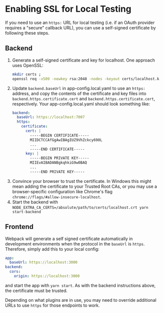 # Enabling SSL for Local Testing

If you need to use an `https:` URL for local testing (i.e. if an OAuth provider requires a "secure" callback URL), you can use a self-signed certificate by following these steps.

## Backend

1. Generate a self-signed certificate and key for localhost. One approach uses OpenSSL:
   ```bash
   mkdir certs ;
   openssl req -x509 -newkey rsa:2048 -nodes -keyout certs/localhost.key -out certs/localhost.crt -sha256 -days 3650 -subj '/CN=localhost' ;
   ```
1. Update `backend.baseUrl` in app-config.local.yaml to use an `https:` address, and copy the contents of the certificate and key files into `backend.https.certificate.cert` and `backend.https.certificate.cert`, respectively. Your app-config.local.yaml should look something like:
   ```yaml
   backend:
     baseUrl: https://localhost:7007
     https:
       certificate:
         cert: |
           -----BEGIN CERTIFICATE-----
           MIIDCTCCAfGgAwIBAgIUZ9VhZckcy690L
           ...
           -----END CERTIFICATE-----
         key: |
           -----BEGIN PRIVATE KEY-----
           MIIEvAIBADANBgkqhkiG9w0BAQ
           ...
           -----END PRIVATE KEY-----
   ```
1. Convince your browser to trust the certificate. In Windows this might mean adding the certificate to your Trusted Root CAs, or you may use a browser-specific configuration like Chrome's flag `chrome://flags/#allow-insecure-localhost`.
1. Start the backend with `NODE_EXTRA_CA_CERTS=/absolute/path/to/certs/localhost.crt yarn start-backend`

## Frontend

Webpack will generate a self signed certificate automatically in development environments when the protocol in the `baseUrl` is `https`. Therefore, simply add this to your local config:

```yaml
app:
  baseUrl: https://localhost:3000
backend:
  cors:
    origin: https://localhost:3000
```

and start the app with `yarn start`. As with the backend instructions above, the certificate must be trusted.

Depending on what plugins are in use, you may need to override additional URLs to use `https` for those endpoints to work.
